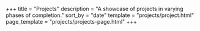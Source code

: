 +++
title = "Projects"
description = "A showcase of projects in varying phases of completion."
sort_by = "date"
template = "projects/project.html"
page_template = "projects/projects-page.html"
+++